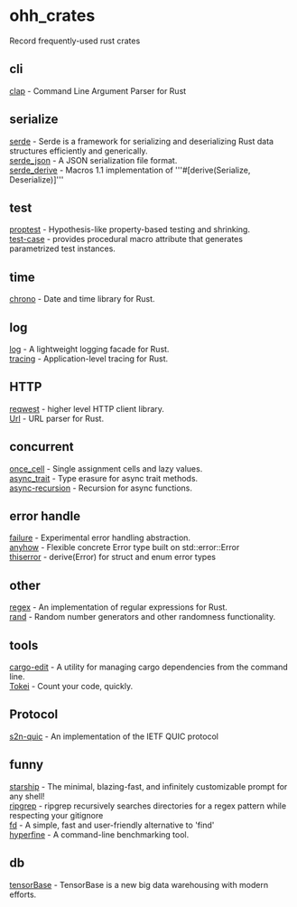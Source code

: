 # ohh_crates
Record frequently-used rust crates

## cli
[clap](https://crates.io/crates/clap) - Command Line Argument Parser for Rust <br>

## serialize
[serde](https://crates.io/crates/serde) - Serde is a framework for serializing and deserializing Rust data structures efficiently and generically. <br>
[serde_json](https://crates.io/crates/serde_json) - A JSON serialization file format. <br>
[serde_derive](https://crates.io/crates/serde_derive) - Macros 1.1 implementation of '''#[derive(Serialize, Deserialize)]''' <br>

## test
[proptest](https://crates.io/crates/proptest) - Hypothesis-like property-based testing and shrinking. <br>
[test-case](https://crates.io/crates/test-case) - provides procedural macro attribute that generates parametrized test instances. <br>

## time
[chrono](https://github.com/chronotope/chrono) - Date and time library for Rust. <br>

## log
[log](https://crates.io/crates/log) - A lightweight logging facade for Rust. <br>
[tracing](https://crates.io/crates/tracing) - Application-level tracing for Rust. <br>

## HTTP
[reqwest](https://crates.io/crates/reqwest) - higher level HTTP client library. <br>
[Url](https://docs.rs/url/latest/) - URL parser for Rust. <br>

## concurrent
[once_cell](https://crates.io/crates/once_cell) - Single assignment cells and lazy values. <br>
[async_trait](https://crates.io/crates/async-trait) - Type erasure for async trait methods. <br>
[async-recursion](https://crates.io/crates/async-recursion) - Recursion for async functions. <br>

## error handle
[failure](https://crates.io/crates/failure) - Experimental error handling abstraction. <br>
[anyhow](https://github.com/dtolnay/anyhow) - Flexible concrete Error type built on std::error::Error <br>
[thiserror](https://github.com/dtolnay/thiserror) - derive(Error) for struct and enum error types <br>

## other
[regex](https://crates.io/crates/regex) - An implementation of regular expressions for Rust. <br>
[rand](https://crates.io/crates/rand) - Random number generators and other randomness functionality. <br>

## tools
[cargo-edit](https://github.com/killercup/cargo-edit) - A utility for managing cargo dependencies from the command line. <br>
[Tokei](https://github.com/XAMPPRocky/tokei) - Count your code, quickly. <br>

## Protocol
[s2n-quic](https://github.com/aws/s2n-quic) - An implementation of the IETF QUIC protocol

## funny
[starship](https://starship.rs/guide/) - The minimal, blazing-fast, and infinitely customizable prompt for any shell! <br>
[ripgrep](https://github.com/BurntSushi/ripgrep) - ripgrep recursively searches directories for a regex pattern while respecting your gitignore <br>
[fd](https://github.com/sharkdp/fd) - A simple, fast and user-friendly alternative to 'find' <br>
[hyperfine](https://github.com/sharkdp/hyperfine) - A command-line benchmarking tool. <br>

## db
[tensorBase](https://github.com/tensorbase/tensorbase) - TensorBase is a new big data warehousing with modern efforts. <br>
